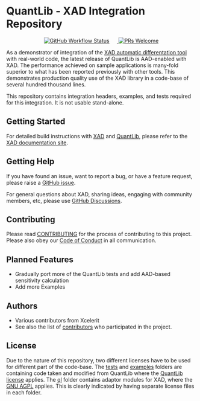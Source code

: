 # QuantLib - XAD Integration Repository

<p align="center" dir="auto">
    <a href="https://github.com/auto-differentiation/qlxad/actions/workflows/ci.yaml">
        <img src="https://img.shields.io/github/actions/workflow/status/auto-differentiation/qlxad/ci.yaml?label=Build%20%28XAD%20main%20vs%20QuantLib%20master%29" alt="GitHub Workflow Status" style="max-width: 100%;margin-right:20px">
    </a>
    <a href="https://github.com/auto-differentiation/qlxad/blob/main/CONTRIBUTING.md">
        <img src="https://img.shields.io/badge/PRs%20-welcome-brightgreen.svg" alt="PRs Welcome" style="max-width: 100%;">
    </a>
</p>

As a demonstrator of integration of the [XAD automatic differentation tool](https://auto-differentiation.github.io) with real-world code, 
the latest release of QuantLib is AAD-enabled with XAD. 
The performance achieved on sample applications is many-fold superior to what has been reported previously with other tools. 
This demonstrates production quality use of the XAD library in a code-base of several hundred thousand lines.

This repository contains integration headers, examples, and tests required
for this integration.
It is not usable stand-alone.

## Getting Started

For detailed build instructions with [XAD](https://auto-differentiation.github.io) and [QuantLib](https://www.quantlib.org), please refer to the [XAD documentation site](https://auto-differentiation.github.io/quantlib/).

## Getting Help

If you have found an issue, want to report a bug, or have a feature request, please raise a [GitHub issue](https://github.com/auto-differentiation/qlxad/issues).

For general questions about XAD, sharing ideas, engaging with community members, etc, please use [GitHub Discussions](https://github.com/auto-differentiation/qlxad/discussion).


## Contributing

Please read [CONTRIBUTING](CONTRIBUTING.md) for the process of contributing to this project.
Please also obey our [Code of Conduct](CODE_OF_CONDUCT.md) in all communication.

## Planned Features

- Gradually port more of the QuantLib tests and add AAD-based sensitivity calculation
- Add more Examples

## Authors

-   Various contributors from Xcelerit
-   See also the list of [contributors](https://github.com/auto-differentiation/qlxad/contributors) who participated in the project.


## License

Due to the nature of this repository, two different licenses have to be used for 
different part of the code-base.
The [tests](test-suite/) and [examples](Examples/) folders are containing code taken
and modified from QuantLib where the [QuantLib license](test-suite/LICENSE.TXT) applies.
The [ql](ql/) folder contains adaptor modules for XAD,
where the [GNU AGPL](ql/LICENSE.md) applies.
This is clearly indicated by having separate license files in each folder.
